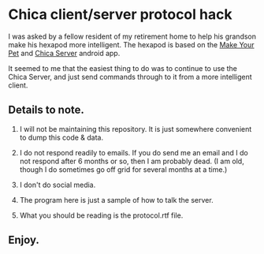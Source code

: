 # Chica client/server protocol hack
I was asked by a fellow resident of my retirement home to help his grandson make his hexapod more intelligent. The hexapod is based on the [Make Your Pet](https://github.com/MakeYourPet) and [Chica Server](https://play.google.com/store/apps/details?id=com.makeyourpet.chicaserver&hl=en_US&gl=US) android app.

It seemed to me that the easiest thing to do was to continue to use the Chica Server, and just send commands through to it from a more intelligent client.

## Details to note.
1) I will not be maintaining this repository. It is just somewhere convenient to dump this code & data.

2) I do not respond readily to emails. If you do send me an email and I do not respond after 6 months or so, then I am probably dead. (I am old, though I do sometimes go off grid for several months at a time.)

3) I don't do social media.

4) The program here is just a sample of how to talk the server.

5) What you should be reading is the protocol.rtf file.

## Enjoy.
